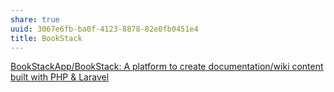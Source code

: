 ```yaml
---
share: true
uuid: 3067e6fb-ba0f-4123-8878-82e0fb0451e4
title: BookStack
---
```

[BookStackApp/BookStack: A platform to create documentation/wiki content built with PHP & Laravel](https://github.com/BookStackApp/BookStack)


